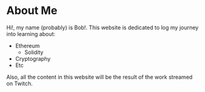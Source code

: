 # About Me

Hi!, my name (probably) is Bob!. This website is dedicated to log my journey into learning about:

- Ethereum
    - Solidity
- Cryptography
- Etc

Also, all the content in this website will be the result of the work streamed on Twitch.
